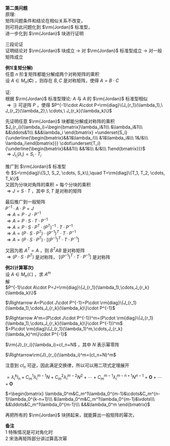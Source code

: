 **第二类问题**  
原理:  
矩阵问题条件和结论在相似关系不改变，  
则可将此问题化到 $\rm{Jordan}$ 标准型，  
进一步化到 $\rm{Jordan}$ 块进行证明  
  
三段论证  
证明结论对 $\rm{Jordan}$ 块成立 $\to$ 对 $\rm{Jordan}$ 标准型成立 $\to$ 对一般矩阵成立  
  
**例1(复矩分解)**  
任意 $n$ 阶复矩阵都能分解成两个对称矩阵的乘积  
设 $A\in M_n(\mathbf{C})$ ，则存在 $B,C$ 是对称矩阵，使得 $A=B\cdot C$  
  
证:  
根据 $\rm{Jordan}$ 标准型理论:  $A$ 与 $A$ 的 $\rm{Jordan}$ 标准型相似  
 $\Rightarrow\exists$ 可逆阵 $P$ ，使得 $P^{-1}\cdot A\cdot P=\rm{diag}\{J_{r_1}(\lambda_1),\ J_{r_2}(\lambda_2),\ \cdots,\ J_{r_k}(\lambda_k)\}$  
  
先证明任意 $\rm{Jordan}$ 块都能分解成对称阵的乘积  
 $J_{r_i}(\lambda_i)=\begin{bmatrix}\lambda_i&1\\\ &\lambda_i&1\\\ &&\ddots&1\\\ &&&\lambda_i \end{bmatrix}  
=\underset{S_i}{\underline{\begin{bmatrix}&&1&\lambda_i\\\ &1&\lambda_i&\\\ 1&/&\\\ \lambda_i\end{bmatrix}}}  
\cdot\underset{T_i}{\underline{\begin{bmatrix}&&&1\\\ &&1&\\\ &/&\\\ 1\end{bmatrix}}}$  
 $\Rightarrow J_{r_i}(\lambda_i)=S_i\cdot T_i$  
  
推广到 $\rm{Jordan}$ 标准型  
令 $S=\rm{diag}\{S_1, S_2, \cdots, S_k\},\quad T=\rm{diag}\{T_1, T_2, \cdots, T_k\}$  
又因为分块对角阵的乘积 $=$ 每个分块的乘积  
 $\Rightarrow J=S\cdot T$ ，其中 $S,T$ 是对称的矩阵  
  
最后推广到一般矩阵  
 $P^{-1}\cdot A\cdot P=J$  
 $\Rightarrow A=P\cdot J\cdot P^{-1}$  
 $\Rightarrow A=P\cdot S\cdot T\cdot P^{-1}$  
 $\Rightarrow A=P\cdot S\cdot P^T\cdot (P^T)^{-1}\cdot T\cdot P^{-1}$  
 $\Rightarrow A=(P\cdot S\cdot P^T)\cdot (P^{-1})^T\cdot T\cdot P^{-1}$  
 $\Rightarrow A=(P\cdot S\cdot P^T)\cdot [(P^{-1})^T\cdot T\cdot P^{-1}]$  
  
又因为若 $A^T=A$ ，则 $B^TAB$ 是对称矩阵  
 $\Rightarrow (P\cdot S\cdot P^T)$ 是对称阵， $[(P^{-1})^T\cdot T\cdot P^{-1}]$ 是对称阵  
  
**例2(计算幂次)**  
设 $A\in M_n(\mathbb{C})$ ，求 $A^m$  
解  
 $P^{-1}\cdot A\cdot P=J=\rm{diag}\{J_{r_1}(\lambda_1),\cdots,J_{r_k}(\lambda_k)\}$  
  
 $\Rightarrow A=P\cdot J\cdot P^{-1}=P\cdot \rm{diag}\{J_{r_1}(\lambda_1),\cdots,J_{r_k}(\lambda_k)\}\cdot P^{-1}$  
  
 $\Rightarrow A^m=(P\cdot J\cdot P^{-1})^m=(P\cdot \rm{diag}\{J_{r_1}(\lambda_1),\cdots,J_{r_k}(\lambda_k)\}\cdot P^{-1})^m$  
 $=P\cdot \rm{diag}\{J_{r_1}(\lambda_1)^m,\cdots,J_{r_k}(\lambda_k)^m\}\cdot P^{-1}$  
  
 $\rm{J}_{r_i}(\lambda_i)=cI_n+N$ ，其中 $N$ 表示幂零阵  
  
 $\Rightarrow\rm{J}_{r_i}(\lambda_i)^m=(cI_n+N)^m$  
  
注意到 $cI_n$ 可逆，因此满足交换律，所以可以用二项式定理展开  
  
 $=\lambda_i^kI_n+C_m^1\lambda_i^{m-1}N+C_m^2\lambda_i^{m-2}N^2+\cdots+C_m^{m-1}\lambda_i^{m-n+1}N^{n-1}+\mathbf{O}+\cdots+\mathbf{O}$  
  
 $=\begin{bmatrix}  
\lambda_0^m&C_m^1\lambda_0^{m-1}&\cdots&C_m^{n-1}\lambda_0^{k-n+1}\\\  
&\lambda_0^m&C_m^1\lambda_0^{m-1}&\vdots\\\  
&&\ddots&C_m^1\lambda_0^{m-1}\\\  
&&&\lambda_0^m  
\end{bmatrix}$  
  
再把所有的 $\rm{Jordan}$ 块拼起来，就能算出一般矩阵的幂次，  
  
**备注**  
1 特殊情况是可对角化时  
2 宋浩再矩阵部分讲过算高次幂  
